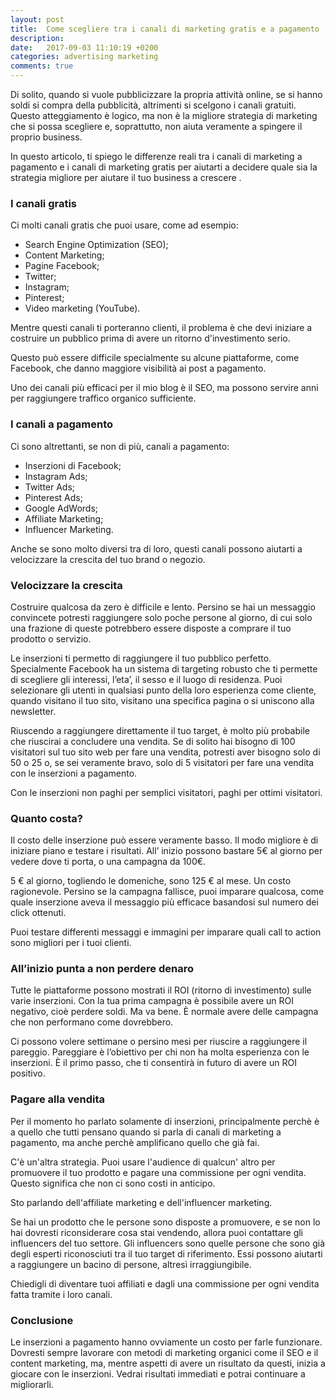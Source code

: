 ```yaml
---
layout: post
title:  Come scegliere tra i canali di marketing gratis e a pagamento
description:
date:   2017-09-03 11:10:19 +0200
categories: advertising marketing
comments: true
---
```


Di solito, quando si vuole pubblicizzare la propria attività online, se si hanno soldi si compra della pubblicità, altrimenti si scelgono i canali gratuiti. Questo atteggiamento è logico, ma non è la migliore strategia di marketing che si possa scegliere e, soprattutto, non aiuta veramente a spingere il proprio business.

In questo articolo, ti spiego le differenze reali tra i canali di marketing a pagamento e i canali di marketing gratis per aiutarti a decidere quale sia la strategia migliore per aiutare il tuo business a crescere .


### I canali gratis

Ci molti canali gratis che puoi usare, come ad esempio:

* Search Engine Optimization (SEO);
* Content Marketing;
* Pagine Facebook;
* Twitter;
* Instagram;
* Pinterest;
* Video marketing (YouTube).

Mentre questi canali ti porteranno clienti, il problema è che devi iniziare a costruire un pubblico prima di avere un ritorno d'investimento serio.

Questo può essere difficile specialmente su alcune piattaforme, come Facebook, che danno maggiore visibilità ai post a pagamento.

Uno dei canali più efficaci per il mio blog è il SEO, ma possono servire anni per raggiungere traffico organico sufficiente.

### I canali a pagamento

Ci sono altrettanti, se non di più, canali a pagamento:

* Inserzioni di Facebook;
* Instagram Ads;
* Twitter Ads;
* Pinterest Ads;
* Google AdWords;
* Affiliate Marketing;
* Influencer Marketing.

Anche se sono molto diversi tra di loro, questi canali possono aiutarti a velocizzare la crescita del tuo brand o negozio.

### Velocizzare la crescita

Costruire qualcosa da zero è difficile e lento. Persino se hai un messaggio convincete potresti raggiungere solo poche persone al giorno, di cui solo una frazione di queste potrebbero essere disposte a comprare il tuo prodotto o servizio.

Le inserzioni ti permetto di raggiungere il tuo pubblico perfetto. Specialmente Facebook ha un sistema di targeting robusto che ti permette di scegliere gli interessi, l’eta’, il sesso e il luogo di residenza. Puoi selezionare gli utenti in qualsiasi punto della loro esperienza come cliente, quando visitano il tuo sito, visitano una specifica pagina o si uniscono alla newsletter.

Riuscendo a raggiungere direttamente il tuo target, è molto più probabile che riuscirai a concludere una vendita. Se di solito hai bisogno di 100 visitatori sul tuo sito web per fare una vendita, potresti aver bisogno solo di 50 o 25 o, se sei veramente bravo, solo di 5 visitatori per fare una vendita con le inserzioni a pagamento.

Con le inserzioni non paghi per semplici visitatori, paghi per ottimi visitatori.

### Quanto costa?

Il costo delle inserzione può essere veramente basso. Il modo migliore è di iniziare piano e testare i risultati. All’ inizio possono bastare 5€ al giorno per vedere dove ti porta, o una campagna da 100€.

5 € al giorno, togliendo le domeniche, sono 125 € al mese. Un costo ragionevole. Persino se la campagna fallisce, puoi imparare qualcosa, come quale inserzione aveva il messaggio più efficace basandosi sul numero dei click ottenuti.

Puoi testare differenti messaggi e immagini per imparare quali call to action sono migliori per i tuoi clienti.

### All’inizio punta a non perdere denaro

Tutte le piattaforme possono mostrati il ROI (ritorno di investimento) sulle varie inserzioni. Con la tua prima campagna è possibile avere un ROI negativo, cioè perdere soldi. Ma va bene. È normale avere delle campagna che non performano come dovrebbero.

Ci possono volere settimane o persino mesi per riuscire a raggiungere il pareggio. Pareggiare è l’obiettivo per chi non ha molta esperienza con le inserzioni. È il primo passo, che ti consentirà in futuro di avere un ROI positivo.

### Pagare alla vendita

Per il momento ho parlato solamente di inserzioni, principalmente perchè è a quello che tutti pensano quando si parla di canali di marketing a pagamento, ma anche perchè amplificano quello che già fai.

C'è un'altra strategia. Puoi usare l'audience di qualcun' altro per promuovere il tuo prodotto e pagare una commissione per ogni vendita. Questo significa che non ci sono costi in anticipo.

Sto parlando dell'affiliate marketing e dell'influencer marketing.

Se hai un prodotto che le persone sono disposte a promuovere, e se non lo hai dovresti riconsiderare cosa stai vendendo, allora puoi contattare gli influencers del tuo settore. Gli influencers sono quelle persone che sono già degli esperti riconosciuti tra il tuo target di riferimento. Essi possono aiutarti a raggiungere un bacino di persone, altresì irraggiungibile.

Chiedigli di diventare tuoi affiliati e dagli una commissione per ogni vendita fatta tramite i loro canali.

### Conclusione

Le inserzioni a pagamento hanno ovviamente un costo per farle funzionare. Dovresti sempre lavorare con metodi di marketing organici come il SEO e il content marketing, ma, mentre aspetti di avere un risultato da questi, inizia a giocare con le inserzioni. Vedrai risultati immediati e potrai continuare a migliorarli.
